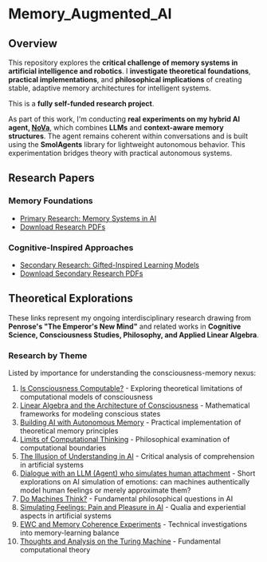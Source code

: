 # Memory_Augmented_AI

## Overview
This repository explores the **critical challenge of memory systems in artificial intelligence and robotics**. I **investigate theoretical foundations**, **practical implementations**, and **philosophical implications** of creating stable, adaptive memory architectures for intelligent systems.

This is a **fully self-funded research project**.

As part of this work, I'm conducting **real experiments on my hybrid AI agent, [NoVa](https://github.com/Mike014/__NoVa__)**, which combines **LLMs** and **context-aware memory structures**. The agent remains coherent within conversations and is built using the **SmolAgents** library for lightweight autonomous behavior. This experimentation bridges theory with practical autonomous systems.

## Research Papers
### Memory Foundations
- [Primary Research: Memory Systems in AI](https://github.com/Mike014/Memory_Augmented_AI/blob/main/Memory_Augmented_AI.ipynb)  
- [Download Research PDFs](https://zenodo.org/records/14976723)  

### Cognitive-Inspired Approaches
- [Secondary Research: Gifted-Inspired Learning Models](https://github.com/Mike014/Memory_Augmented_AI/blob/main/AI_Memory_and_Gifted-Inspired_Learning.ipynb)  
- [Download Secondary Research PDFs](https://zenodo.org/records/14988996)

## Theoretical Explorations
These links represent my ongoing interdisciplinary research drawing from **Penrose's "The Emperor's New Mind"** and related works in **Cognitive Science, Consciousness Studies, Philosophy, and Applied Linear Algebra**.

### Research by Theme
Listed by importance for understanding the consciousness-memory nexus:

1. [Is Consciousness Computable?](https://medium.com/@mikgrimaldi7/the-consciousness-paradox-penrose-strong-ai-and-soma-8442f16ee2f9) - Exploring theoretical limitations of computational models of consciousness
2. [Linear Algebra and the Architecture of Consciousness](https://medium.com/@mikgrimaldi7/linear-algebra-and-the-architecture-of-consciousness-34b0f7671718) - Mathematical frameworks for modeling conscious states
3. [Building AI with Autonomous Memory](https://medium.com/@mikgrimaldi7/building-ai-with-autonomous-memory-a-comparison-of-langgraph-brain-inspired-models-and-ewc-54eaff4275e3) - Practical implementation of theoretical memory principles
4. [Limits of Computational Thinking](https://medium.com/@mikgrimaldi7/artificial-intelligence-consciousness-and-the-limits-of-computational-thinking-2ba34a7d0299) - Philosophical examination of computational boundaries
5. [The Illusion of Understanding in AI](https://github.com/Mike014/Memory_Augmented_AI/blob/main/The_Illusion_of_Understanding_in_AI.ipynb) - Critical analysis of comprehension in artificial systems
6. [Dialogue with an LLM (Agent) who simulates human attachment](https://medium.com/@mikgrimaldi7/computational-attachment-a-reflection-609364bd42e0) - Short explorations on AI simulation of emotions: can machines authentically model human feelings or merely approximate them?
7. [Do Machines Think?](https://medium.com/@mikgrimaldi7/what-artificial-intelligence-really-is-today-computational-thinking-agents-and-the-reality-2e05dc3a2460) - Fundamental philosophical questions in AI
8. [Simulating Feelings: Pain and Pleasure in AI](https://github.com/Mike014/Memory_Augmented_AI/blob/main/Simulating_Feelings_Pain_and_Pleasure_in_the_Age_of_AI.ipynb) - Qualia and experiential aspects in artificial systems
9. [EWC and Memory Coherence Experiments](https://github.com/Mike014/My_AI_Engineer_Portfolio_Projects/blob/22317d42e9c8a08a437ae0dfe07c3e5f14a8a949/Deep_Learning/Keras_NN/Transformers_with_Keras.ipynb) - Technical investigations into memory-learning balance
10. [Thoughts and Analysis on the Turing Machine](https://github.com/Mike014/Memory_Augmented_AI/blob/main/The_Turing_Machine.ipynb) - Fundamental computational theory


